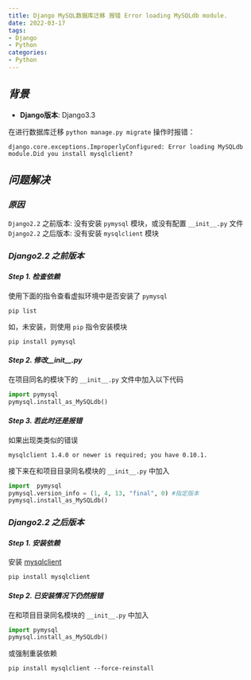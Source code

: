 ```yaml
---
title: Django MySQL数据库迁移 报错 Error loading MySQLdb module.
date: 2022-03-17
tags:
- Django
- Python
categories:
- Python
---
```


## ***背景***

- **Django版本**: Django3.3

在进行数据库迁移 `python manage.py migrate` 操作时报错：

```shell
django.core.exceptions.ImproperlyConfigured: Error loading MySQLdb module.Did you install mysqlclient?
```

## ***问题解决***

### ***原因***
`Django2.2` 之前版本: 没有安装 `pymysql` 模块，或没有配置 `__init__.py` 文件
`Django2.2` 之后版本: 没有安装 `mysqlclient` 模块

### ***Django2.2 之前版本***

#### ***Step 1. 检查依赖***

使用下面的指令查看虚拟环境中是否安装了 `pymysql`

```shell
pip list
```

如，未安装，则使用 `pip` 指令安装模块

```shell
pip install pymysql
```

#### ***Step 2. 修改__init__.py***

在项目同名的模块下的 `__init__.py` 文件中加入以下代码

```python
import pymysql
pymysql.install_as_MySQLdb()
```

#### ***Step 3. 若此时还是报错***

如果出现类类似的错误

```
mysqlclient 1.4.0 or newer is required; you have 0.10.1.
```

接下来在和项目目录同名模块的 `__init__.py` 中加入

```python
import  pymysql
pymysql.version_info = (1, 4, 13, "final", 0) #指定版本
pymysql.install_as_MySQLdb()
```

### ***Django2.2 之后版本***

#### ***Step 1. 安装依赖***

安装 [mysqlclient](https://www.lfd.uci.edu/~gohlke/pythonlibs/#mysqlclient)

```shell
pip install mysqlclient
```

#### ***Step 2. 已安装情况下仍然报错***

在和项目目录同名模块的 `__init__.py` 中加入

```python
import pymysql
pymysql.install_as_MySQLdb()
```

或强制重装依赖

```shell
pip install mysqlclient --force-reinstall
```
